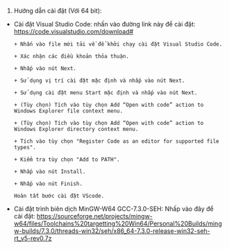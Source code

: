 1. Hướng dẫn cài đặt (Với 64 bit):
- Cài đặt Visual Studio Code: nhấn vào đường link này để cài đặt:
      https://code.visualstudio.com/download#
      
      + Nhấn vào file mới tải về để khởi chạy cài đặt Visual Studio Code.
      
      + Xác nhận các điều khoản thỏa thuận.
      
      + Nhấp vào nút Next.
      
      + Sử dụng vị trí cài đặt mặc định và nhấp vào nút Next.
      
      + Sử dụng cài đặt menu Start mặc định và nhấp vào nút Next.
      
      + (Tùy chọn) Tích vào tùy chọn Add “Open with code” action to Windows Explorer file context menu.
      
      + (Tùy chọn) Tích vào tùy chọn Add “Open with code” action to Windows Explorer directory context menu.
      
      + Tích vào tùy chọn "Register Code as an editor for supported file types".
      
      + Kiểm tra tùy chọn "Add to PATH".
      
      + Nhấp vào nút Install.
      
      + Nhấp vào nút Finish.
      
      Hoàn tất bước cài đặt VScode.
      
- Cài đặt trình biên dịch MinGW-W64 GCC-7.3.0-SEH: Nhấp vào đây để cài đặt: https://sourceforge.net/projects/mingw-w64/files/Toolchains%20targetting%20Win64/Personal%20Builds/mingw-builds/7.3.0/threads-win32/seh/x86_64-7.3.0-release-win32-seh-rt_v5-rev0.7z
